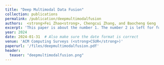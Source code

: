```yaml
---
title: "Deep Multimodal Data Fusion"
collection: publications
permalink: /publication/deepmultimodalfusion
authors:  <strong>Fei Zhao<strong>, Chengcui Zhang, and Baocheng Geng
excerpt: 'This paper is about the number 1. The number 2 is left for future work.'
year: 2024
date: 2024-01-31  # Also make sure the date format is correct
venue: 'ACM Computing Surveys (<strong>CSUR</strong>)'
paperurl: '/files/deepmultimodalfusion.pdf'
header:
  teaser: "deepmultimodalfusion.png"
---
```


